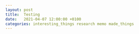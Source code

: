 ```yaml
---
layout: post
title:  Testing
date:   2021-04-07 12:00:00 +0100
categories: interesting_things research memo made_things
---
```

